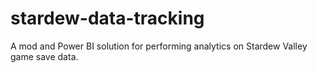 # stardew-data-tracking
A mod and Power BI solution for performing analytics on Stardew Valley game save data.
